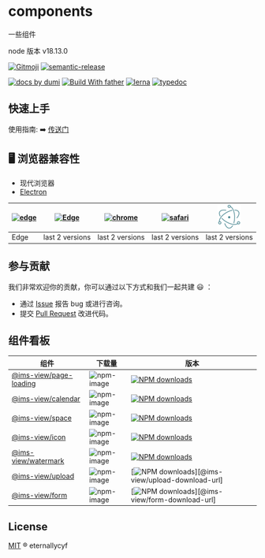 # components

一些组件

node 版本 v18.13.0

[![Gitmoji][gitmoji]][gitmoji-url] [![semantic-release][semantic-release]][semantic-release-repo]

[![ docs by dumi][dumi-url]](https://d.umijs.org/) [![Build With father][father-url]](https://github.com/umijs/father/) [![lerna](https://img.shields.io/badge/maintained%20with-lerna-cc00ff.svg)][lerna-url] [![typedoc](https://img.shields.io/badge/API%20by-typedoc-9600ff.svg)](https://typedoc.org/)

<!-- umi url -->

[lerna-url]: https://lernajs.io/
[dumi-url]: https://img.shields.io/badge/docs%20by-dumi-blue
[father-url]: https://img.shields.io/badge/build%20with-father-028fe4.svg

<!-- badage url -->

[gitmoji]: https://img.shields.io/badge/Gitmoji-%20😜%20😍-FFDD67.svg
[gitmoji-url]: https://gitmoji.carloscuesta.me/
[semantic-release]: https://img.shields.io/badge/%20%20%F0%9F%93%A6%F0%9F%9A%80-semantic--release-e10079.svg
[semantic-release-repo]: https://github.com/semantic-release/semantic-release

## 快速上手

使用指南: ➡️ [传送门](https://components-eternallycyf.vercel.app/)

## 🖥 浏览器兼容性

- 现代浏览器
- [Electron](https://www.electronjs.org/)

| [![edge](https://raw.githubusercontent.com/alrra/browser-logos/master/src/edge/edge_48x48.png)](http://godban.github.io/browsers-support-badges/) | [![Edge](https://raw.githubusercontent.com/alrra/browser-logos/master/src/firefox/firefox_48x48.png)](http://godban.github.io/browsers-support-badges/) | [![chrome](https://raw.githubusercontent.com/alrra/browser-logos/master/src/chrome/chrome_48x48.png)](http://godban.github.io/browsers-support-badges/) | [![safari](https://raw.githubusercontent.com/alrra/browser-logos/master/src/safari/safari_48x48.png)](http://godban.github.io/browsers-support-badges/) | [![electron_48x48](https://raw.githubusercontent.com/alrra/browser-logos/master/src/electron/electron_48x48.png)](http://godban.github.io/browsers-support-badges/) |
| ------------------------------------------------------------------------------------------------------------------------------------------------- | ------------------------------------------------------------------------------------------------------------------------------------------------------- | ------------------------------------------------------------------------------------------------------------------------------------------------------- | ------------------------------------------------------------------------------------------------------------------------------------------------------- | ------------------------------------------------------------------------------------------------------------------------------------------------------------------- |
| Edge                                                                                                                                              | last 2 versions                                                                                                                                         | last 2 versions                                                                                                                                         | last 2 versions                                                                                                                                         | last 2 versions                                                                                                                                                     |

## 参与贡献

我们非常欢迎你的贡献，你可以通过以下方式和我们一起共建 😃 ：

- 通过 [Issue](https://github.com/eternallycyf/components/issues) 报告 bug 或进行咨询。
- 提交 [Pull Request](https://github.com/eternallycyf/components/pulls) 改进代码。

## 组件看板

| 组件                                                                           | 下载量                                                                                                              | 版本                                                                                           |
| ------------------------------------------------------------------------------ | ------------------------------------------------------------------------------------------------------------------- | ---------------------------------------------------------------------------------------------- |
| [@ims-view/page-loading](https://www.npmjs.com/package/@ims-view/page-loading) | ![npm-image](http://img.shields.io/npm/v/@ims-view/page-loading.svg?style=flat-square&color=deepgreen&label=latest) | [![NPM downloads][@ims-view/page-loading-download-image]][@ims-view/page-loading-download-url] |
| [@ims-view/calendar](https://www.npmjs.com/package/@ims-view/calendar)         | ![npm-image](http://img.shields.io/npm/v/@ims-view/calendar.svg?style=flat-square&color=deepgreen&label=latest)     | [![NPM downloads][@ims-view/calendar-download-image]][@ims-view/calendar-download-url]         |
| [@ims-view/space](https://www.npmjs.com/package/@ims-view/space)               | ![npm-image](http://img.shields.io/npm/v/@ims-view/space.svg?style=flat-square&color=deepgreen&label=latest)        | [![NPM downloads][@ims-view/space-download-image]][@ims-view/space-download-url]               |
| [@ims-view/icon](https://www.npmjs.com/package/@ims-view/icon)                 | ![npm-image](http://img.shields.io/npm/v/@ims-view/icon.svg?style=flat-square&color=deepgreen&label=latest)         | [![NPM downloads][@ims-view/icon-download-image]][@ims-view/icon-download-url]                 |
| [@ims-view/watermark](https://www.npmjs.com/package/@ims-view/watermark)       | ![npm-image](http://img.shields.io/npm/v/@ims-view/watermark.svg?style=flat-square&color=deepgreen&label=latest)    | [![NPM downloads][@ims-view/watermark-download-image]][@ims-view/watermark-download-url]       |
| [@ims-view/upload](https://www.npmjs.com/package/@ims-view/upload)             | ![npm-image](http://img.shields.io/npm/v/@ims-view/upload.svg?style=flat-square&color=deepgreen&label=latest)       | [![NPM downloads][@ims-view/upload-download-image]][@ims-view/upload-download-url]             |
| [@ims-view/form](https://www.npmjs.com/package/@ims-view/form)                 | ![npm-image](http://img.shields.io/npm/v/@ims-view/form.svg?style=flat-square&color=deepgreen&label=latest)         | [![NPM downloads][@ims-view/form-download-image]][@ims-view/form-download-url]                 |

[@ims-view/page-loading-download-url]: https://npmjs.org/package/@ims-view/page-loading
[@ims-view/page-loading-download-image]: https://img.shields.io/npm/dm/@ims-view/page-loading.svg?style=flat-square
[@ims-view/calendar-download-url]: https://npmjs.org/package/@ims-view/calendar
[@ims-view/calendar-download-image]: https://img.shields.io/npm/dm/@ims-view/calendar.svg?style=flat-square
[@ims-view/space-download-url]: https://npmjs.org/package/@ims-view/space
[@ims-view/space-download-image]: https://img.shields.io/npm/dm/@ims-view/space.svg?style=flat-square
[@ims-view/icon-download-url]: https://npmjs.org/package/@ims-view/icon
[@ims-view/icon-download-image]: https://img.shields.io/npm/dm/@ims-view/icon.svg?style=flat-square
[@ims-view/watermark-download-url]: https://npmjs.org/package/@ims-view/watermark
[@ims-view/watermark-download-image]: https://img.shields.io/npm/dm/@ims-view/watermark.svg?style=flat-square
[@ims-view/upload]: https://npmjs.org/package/@ims-view/upload
[@ims-view/upload-download-image]: https://img.shields.io/npm/dm/@ims-view/upload.svg?style=flat-square
[@ims-view/form]: https://npmjs.org/package/@ims-view/form
[@ims-view/form-download-image]: https://img.shields.io/npm/dm/@ims-view/form.svg?style=flat-square

## License

[MIT](./LICENSE) ® eternallycyf
